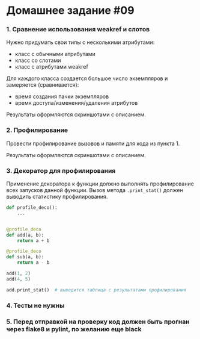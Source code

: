 # Домашнее задание #09

### 1. Сравнение использования weakref и слотов
Нужно придумать свои типы с несколькими атрибутами:
- класс с обычными атрибутами
- класс со слотами
- класс с атрибутами weakref

Для каждого класса создается большое число экземпляров и замеряется (сравнивается):
- время создания пачки экземпляров
- время доступа/изменения/удаления атрибутов

Результаты оформляются скриншотами c описанием.

### 2. Профилирование
Провести профилирование вызовов и памяти для кода из пункта 1.

Результаты оформляются скриншотами c описанием.

### 3. Декоратор для профилирования
Применение декоратора к функции должно выполнять прoфилирование всех запусков данной функции.
Вызов метода `.print_stat()` должен выводить статистику профилирования.


```py
def profile_deco():
    ...


@profile_deco
def add(a, b):
    return a + b

@profile_deco
def sub(a, b):
    return a - b

add(1, 2)
add(4, 5)

add.print_stat()  # выводится таблица с результатами профилирования
```

### 4. Тесты не нужны

### 5. Перед отправкой на проверку код должен быть прогнан через flake8 и pylint, по желанию еще black
